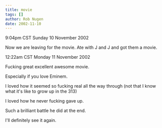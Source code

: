 ```yaml
---
title: movie
tags: []
author: Rob Nugen
date: 2002-11-10
---
```


<p class=date>9:04pm CST Sunday 10 November 2002</p>

<p>Now we are leaving for the movie.  Ate with J and J and got them a
movie.</p>

<p class=date>12:22am CST Monday 11 November 2002</p>

<p>Fucking great excellent awesome movie.</p>

<p>Especially if you love Eminem.</p>

<p>I loved how it seemed so fucking real all the way through (not that
I know what it's like to grow up in the 313)</p>

<p>I loved how he never fucking gave up.</p>

<p>Such a brilliant battle he did at the end.</p>

<p>I'll definitely see it again.</p>

